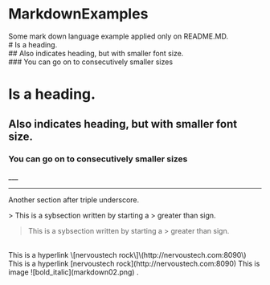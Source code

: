 # MarkdownExamples
Some mark down language example applied only on README.MD.<br>
\# Is a heading.<br>
\#\# Also indicates heading, but with smaller font size.<br>
\#\#\# You can go on to consecutively smaller sizes<br>
# Is a heading.
## Also indicates heading, but with smaller font size.
### You can go on to consecutively smaller sizes
\_\_\_
___
Another section after triple underscore.<br>

\> This is a sybsection written by starting a \> greater than sign.<br>
> This is a sybsection written by starting a \> greater than sign.
<br>
This is a hyperlink \[nervoustech rock\]\(http://nervoustech.com:8090\)<br>
This is a hyperlink [nervoustech rock](http://nervoustech.com:8090)
This is image ![bold_italic](markdown02.png) .
